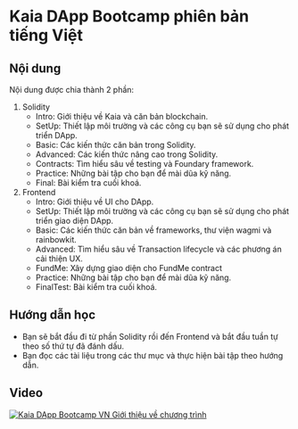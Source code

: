# Kaia DApp Bootcamp phiên bản tiếng Việt

## Nội dung
Nội dung được chia thành 2 phần:
1. Solidity
   - Intro: Giới thiệu về Kaia và căn bản blockchain.
   - SetUp: Thiết lập môi trường và các công cụ bạn sẽ sử dụng cho phát triển DApp.
   - Basic: Các kiến thức căn bản trong Solidity.
   - Advanced: Các kiến thức nâng cao trong Solidity.
   - Contracts: Tìm hiểu sâu về testing và Foundary framework.
   - Practice: Những bài tập cho bạn để mài dũa kỹ năng.
   - Final: Bài kiểm tra cuối khoá.
2. Frontend
   - Intro: Giới thiệu về UI cho DApp.
   - SetUp: Thiết lập môi trường và các công cụ bạn sẽ sử dụng cho phát triển giao diện DApp.
   - Basic: Các kiến thức căn bản về frameworks, thư viện wagmi và rainbowkit.
   - Advanced: Tìm hiểu sâu về Transaction lifecycle và các phương án cải thiện UX.
   - FundMe: Xây dựng giao diện cho FundMe contract
   - Practice: Những bài tập cho bạn để mài dũa kỹ năng.
   - FinalTest: Bài kiểm tra cuối khoá.

## Hướng dẫn học
- Bạn sẽ bắt đầu đi từ phần Solidity rồi đến Frontend và bắt đầu tuần tự theo số thứ tự đã đánh dấu.
- Bạn đọc các tài liệu trong các thư mục và thực hiện bài tập theo hướng dẫn.

## Video
[![Kaia DApp Bootcamp VN Giới thiệu về chương trình](https://img.youtube.com/vi/sCiKBaqAzRo/0.jpg)](https://www.youtube.com/watch?v=sCiKBaqAzRo)
